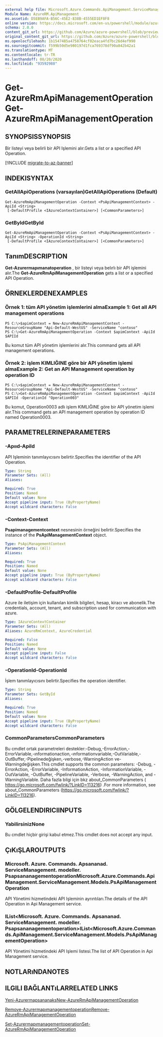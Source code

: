 ```yaml
---
external help file: Microsoft.Azure.Commands.ApiManagement.ServiceManagement.dll-Help.xml
Module Name: AzureRM.ApiManagement
ms.assetid: D5EB9AFA-B56C-45E2-838B-4555ED1EF8F8
online version: https://docs.microsoft.com/en-us/powershell/module/azurerm.apimanagement/get-azurermapimanagementoperation
schema: 2.0.0
content_git_url: https://github.com/Azure/azure-powershell/blob/preview/src/ResourceManager/ApiManagement/Commands.ApiManagement/help/Get-AzureRmApiManagementOperation.md
original_content_git_url: https://github.com/Azure/azure-powershell/blob/preview/src/ResourceManager/ApiManagement/Commands.ApiManagement/help/Get-AzureRmApiManagementOperation.md
ms.openlocfilehash: 1b1547485a4758764cf02eaca4fd7bc26d4ef990
ms.sourcegitcommit: f599b50d5e980197d1fca769378df90a842b42a1
ms.translationtype: MT
ms.contentlocale: tr-TR
ms.lasthandoff: 08/20/2020
ms.locfileid: "93592988"
---
```

# <span data-ttu-id="0629e-101">Get-AzureRmApiManagementOperation</span><span class="sxs-lookup"><span data-stu-id="0629e-101">Get-AzureRmApiManagementOperation</span></span>

## <span data-ttu-id="0629e-102">SYNOPSIS</span><span class="sxs-lookup"><span data-stu-id="0629e-102">SYNOPSIS</span></span>
<span data-ttu-id="0629e-103">Bir listeyi veya belirli bir API Işlemini alır.</span><span class="sxs-lookup"><span data-stu-id="0629e-103">Gets a list or a specified API Operation.</span></span>

[!INCLUDE [migrate-to-az-banner](../../includes/migrate-to-az-banner.md)]

## <span data-ttu-id="0629e-104">INDEKI</span><span class="sxs-lookup"><span data-stu-id="0629e-104">SYNTAX</span></span>

### <span data-ttu-id="0629e-105">GetAllApiOperations (varsayılan)</span><span class="sxs-lookup"><span data-stu-id="0629e-105">GetAllApiOperations (Default)</span></span>
```
Get-AzureRmApiManagementOperation -Context <PsApiManagementContext> -ApiId <String>
 [-DefaultProfile <IAzureContextContainer>] [<CommonParameters>]
```

### <span data-ttu-id="0629e-106">GetById</span><span class="sxs-lookup"><span data-stu-id="0629e-106">GetById</span></span>
```
Get-AzureRmApiManagementOperation -Context <PsApiManagementContext> -ApiId <String> -OperationId <String>
 [-DefaultProfile <IAzureContextContainer>] [<CommonParameters>]
```

## <span data-ttu-id="0629e-107">Tanım</span><span class="sxs-lookup"><span data-stu-id="0629e-107">DESCRIPTION</span></span>
<span data-ttu-id="0629e-108">**Get-Azurermapımanatoperation** , bir listeyi veya belırlı bir API işlemini alır.</span><span class="sxs-lookup"><span data-stu-id="0629e-108">The **Get-AzureRmApiManagementOperation** gets a list or a specified API Operation.</span></span>

## <span data-ttu-id="0629e-109">ÖRNEKLERDEN</span><span class="sxs-lookup"><span data-stu-id="0629e-109">EXAMPLES</span></span>

### <span data-ttu-id="0629e-110">Örnek 1: tüm API yönetim işlemlerini alma</span><span class="sxs-lookup"><span data-stu-id="0629e-110">Example 1: Get all API management operations</span></span>
```
PS C:\>$apimContext = New-AzureRmApiManagementContext -ResourceGroupName "Api-Default-WestUS" -ServiceName "contoso"
PS C:\>Get-AzureRmApiManagementOperation -Context $apimContext -ApiId $APIId
```

<span data-ttu-id="0629e-111">Bu komut tüm API yönetim işlemlerini alır.</span><span class="sxs-lookup"><span data-stu-id="0629e-111">This command gets all API management operations.</span></span>

### <span data-ttu-id="0629e-112">Örnek 2: işlem KIMLIĞINE göre bir API yönetim işlemi alma</span><span class="sxs-lookup"><span data-stu-id="0629e-112">Example 2: Get an API Management operation by operation ID</span></span>
```
PS C:\>$apimContext = New-AzureRmApiManagementContext -ResourceGroupName "Api-Default-WestUS" -ServiceName "contoso"
PS C:\>Get-AzureRmApiManagementOperation -Context $apimContext -ApiId $APIId -OperationId "Operation003"
```

<span data-ttu-id="0629e-113">Bu komut, Operation0003 adlı işlem KIMLIĞINE göre bir API yönetim işlemi alır.</span><span class="sxs-lookup"><span data-stu-id="0629e-113">This command gets an API management operation by operation ID named Operation0003.</span></span>

## <span data-ttu-id="0629e-114">PARAMETRELERINE</span><span class="sxs-lookup"><span data-stu-id="0629e-114">PARAMETERS</span></span>

### <span data-ttu-id="0629e-115">-Apııd</span><span class="sxs-lookup"><span data-stu-id="0629e-115">-ApiId</span></span>
<span data-ttu-id="0629e-116">API Işleminin tanımlayıcısını belirtir.</span><span class="sxs-lookup"><span data-stu-id="0629e-116">Specifies the identifier of the API Operation.</span></span>

```yaml
Type: String
Parameter Sets: (All)
Aliases: 

Required: True
Position: Named
Default value: None
Accept pipeline input: True (ByPropertyName)
Accept wildcard characters: False
```

### <span data-ttu-id="0629e-117">-Context</span><span class="sxs-lookup"><span data-stu-id="0629e-117">-Context</span></span>
<span data-ttu-id="0629e-118">**Psapimanagementcontext** nesnesinin örneğini belirtir.</span><span class="sxs-lookup"><span data-stu-id="0629e-118">Specifies the instance of the **PsApiManagementContext** object.</span></span>

```yaml
Type: PsApiManagementContext
Parameter Sets: (All)
Aliases: 

Required: True
Position: Named
Default value: None
Accept pipeline input: True (ByPropertyName)
Accept wildcard characters: False
```

### <span data-ttu-id="0629e-119">-DefaultProfile</span><span class="sxs-lookup"><span data-stu-id="0629e-119">-DefaultProfile</span></span>
<span data-ttu-id="0629e-120">Azure ile iletişim için kullanılan kimlik bilgileri, hesap, kiracı ve abonelik.</span><span class="sxs-lookup"><span data-stu-id="0629e-120">The credentials, account, tenant, and subscription used for communication with azure.</span></span>
 
```yaml
Type: IAzureContextContainer
Parameter Sets: (All)
Aliases: AzureRmContext, AzureCredential

Required: False
Position: Named
Default value: None
Accept pipeline input: False
Accept wildcard characters: False
```

### <span data-ttu-id="0629e-121">-OperationId</span><span class="sxs-lookup"><span data-stu-id="0629e-121">-OperationId</span></span>
<span data-ttu-id="0629e-122">İşlem tanımlayıcısını belirtir.</span><span class="sxs-lookup"><span data-stu-id="0629e-122">Specifies the operation identifier.</span></span>

```yaml
Type: String
Parameter Sets: GetById
Aliases: 

Required: True
Position: Named
Default value: None
Accept pipeline input: True (ByPropertyName)
Accept wildcard characters: False
```

### <span data-ttu-id="0629e-123">CommonParameters</span><span class="sxs-lookup"><span data-stu-id="0629e-123">CommonParameters</span></span>
<span data-ttu-id="0629e-124">Bu cmdlet ortak parametreleri destekler:-Debug,-ErrorAction,-ErrorVariable,-ınformationaction,-ınformationvariable,-OutVariable,-OutBuffer,-Pipelinedeğişken,-verbose,-WarningAction ve-Warningdeğişken.</span><span class="sxs-lookup"><span data-stu-id="0629e-124">This cmdlet supports the common parameters: -Debug, -ErrorAction, -ErrorVariable, -InformationAction, -InformationVariable, -OutVariable, -OutBuffer, -PipelineVariable, -Verbose, -WarningAction, and -WarningVariable.</span></span> <span data-ttu-id="0629e-125">Daha fazla bilgi için bkz about_CommonParameters ( https://go.microsoft.com/fwlink/?LinkID=113216) .</span><span class="sxs-lookup"><span data-stu-id="0629e-125">For more information, see about_CommonParameters (https://go.microsoft.com/fwlink/?LinkID=113216).</span></span>

## <span data-ttu-id="0629e-126">GÖLGELENDIRICI</span><span class="sxs-lookup"><span data-stu-id="0629e-126">INPUTS</span></span>

### <span data-ttu-id="0629e-127">Yabilirsiniz</span><span class="sxs-lookup"><span data-stu-id="0629e-127">None</span></span>
<span data-ttu-id="0629e-128">Bu cmdlet hiçbir girişi kabul etmez.</span><span class="sxs-lookup"><span data-stu-id="0629e-128">This cmdlet does not accept any input.</span></span>

## <span data-ttu-id="0629e-129">ÇıKıŞLAR</span><span class="sxs-lookup"><span data-stu-id="0629e-129">OUTPUTS</span></span>

### <span data-ttu-id="0629e-130">Microsoft. Azure. Commands. Apsananad. ServiceManagement. modeller. Psapsananagementoperation</span><span class="sxs-lookup"><span data-stu-id="0629e-130">Microsoft.Azure.Commands.ApiManagement.ServiceManagement.Models.PsApiManagementOperation</span></span>
<span data-ttu-id="0629e-131">API Yönetimi hizmetindeki API Işleminin ayrıntıları.</span><span class="sxs-lookup"><span data-stu-id="0629e-131">The details of the API Operation in Api Management service.</span></span>

### <span data-ttu-id="0629e-132">IList<Microsoft. Azure. Commands. Apsananad. ServiceManagement. modeller. Psapsananagementoperation></span><span class="sxs-lookup"><span data-stu-id="0629e-132">IList<Microsoft.Azure.Commands.ApiManagement.ServiceManagement.Models.PsApiManagementOperation></span></span>
<span data-ttu-id="0629e-133">API Yönetimi hizmetindeki API Işlemi listesi.</span><span class="sxs-lookup"><span data-stu-id="0629e-133">The list of API Operation in Api Management service.</span></span>

## <span data-ttu-id="0629e-134">NOTLARıNDA</span><span class="sxs-lookup"><span data-stu-id="0629e-134">NOTES</span></span>

## <span data-ttu-id="0629e-135">ILGILI BAĞLANTıLAR</span><span class="sxs-lookup"><span data-stu-id="0629e-135">RELATED LINKS</span></span>

[<span data-ttu-id="0629e-136">Yeni-Azurermapsananaks</span><span class="sxs-lookup"><span data-stu-id="0629e-136">New-AzureRmApiManagementOperation</span></span>](./New-AzureRmApiManagementOperation.md)

[<span data-ttu-id="0629e-137">Remove-Azurermapımanagementoperation</span><span class="sxs-lookup"><span data-stu-id="0629e-137">Remove-AzureRmApiManagementOperation</span></span>](./Remove-AzureRmApiManagementOperation.md)

[<span data-ttu-id="0629e-138">Set-Azurermapımanagementoperation</span><span class="sxs-lookup"><span data-stu-id="0629e-138">Set-AzureRmApiManagementOperation</span></span>](./Set-AzureRmApiManagementOperation.md)


